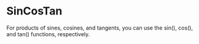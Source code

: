 # SinCosTan
For products of sines, cosines, and tangents, you can use the sin(), cos(), and tan() functions, respectively.
